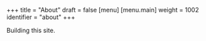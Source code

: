 +++
title = "About"
draft = false
[menu]
  [menu.main]
    weight = 1002
    identifier = "about"
+++

Building this site.
